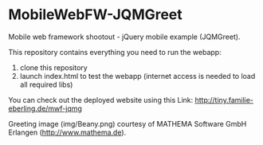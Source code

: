 MobileWebFW-JQMGreet
====================

Mobile web framework shootout - jQuery mobile example (JQMGreet).

This repository contains everything you need to run the webapp:

1. clone this repository
2. launch index.html to test the webapp (internet access is needed to load all required libs)

You can check out the deployed website using this Link: http://tiny.familie-eberling.de/mwf-jqmg

Greeting image (img/Beany.png) courtesy of MATHEMA Software GmbH Erlangen (http://www.mathema.de).
